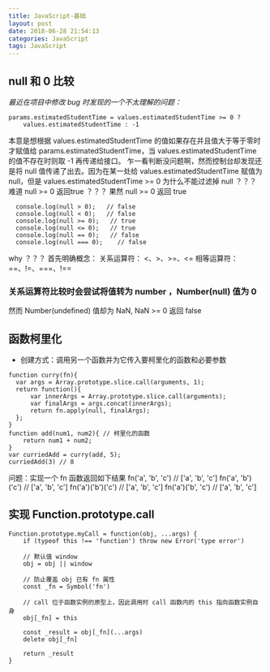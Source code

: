 ```yaml
---
title: JavaScript-基础
layout: post
date: 2018-06-28 21:54:13
categories: JavaScript
tags: JavaScript
---
```


## null 和 0 比较

_最近在项目中修改 bug 时发现的一个不太理解的问题：_

```
params.estimatedStudentTime = values.estimatedStudentTime >= 0 ? 
    values.estimatedStudentTime : -1
```
本意是想根据 values.estimatedStudentTime 的值如果存在并且值大于等于零时才赋值给 params.estimatedStudentTime，当 values.estimatedStudentTime 的值不存在时则取 -1 再传递给接口。
乍一看判断没问题啊，然而控制台却发现还是将 null 值传递了出去。因为在某一处给 values.estimatedStudentTime 赋值为 null，但是 values.estimatedStudentTime >= 0 为什么不能过滤掉 null ？？？ 难道 null >= 0 返回true ？？？ 果然 null >= 0 返回 true
```
  console.log(null > 0);   // false
  console.log(null < 0);   // false
  console.log(null >= 0);   // true
  console.log(null <= 0);   // true
  console.log(null == 0);   // false
  console.log(null === 0);    // false
```
why ？？？
首先明确概念：
关系运算符： <、>、>=、<=
相等运算符：==、!=、===、!==

### 关系运算符比较时会尝试将值转为 number ，Number(null)  值为 0

然而 Number(undefined) 值却为 NaN, NaN >= 0 返回 false

## 函数柯里化

* 创建方式：调用另一个函数并为它传入要柯里化的函数和必要参数
```
function curry(fn){
  var args = Array.prototype.slice.call(arguments, 1);
  return function(){
      var innerArgs = Array.prototype.slice.call(arguments);
      var finalArgs = args.concat(innerArgs);
      return fn.apply(null, finalArgs);
  }; 
}
function add(num1, num2){ // 柯里化的函数
    return num1 + num2;
}
var curriedAdd = curry(add, 5);
curriedAdd(3) // 8
```

问题：实现一个 fn 函数返回如下结果
fn('a', 'b', 'c') // ['a', 'b', 'c']
fn('a', 'b')('c') // ['a', 'b', 'c']
fn('a')('b')('c') // ['a', 'b', 'c']
fn('a')('b', 'c') // ['a', 'b', 'c']

<!-- function fn() {
    var _args = [...arguments];
    var _adder = function() {
        _args.push(...arguments);
        return _adder;
    };
    _adder.toString = function () {
        return _args // 返回数组时出现问题
    }
    return _adder;
} -->

## 实现 Function.prototype.call
```
Function.prototype.myCall = function(obj, ...args) {
    if (typeof this !== 'function') throw new Error('type error')

    // 默认值 window
    obj = obj || window

    // 防止覆盖 obj 已有 fn 属性
    const _fn = Symbol('fn')

    // call 位于函数实例的原型上，因此调用时 call 函数内的 this 指向函数实例自身
    obj[_fn] = this

    const _result = obj[_fn](...args)
    delete obj[_fn]
    
    return _result
}
```